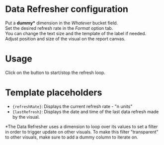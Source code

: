 # Data Refresher configuration
Put a __dummy*__ dimension in the _Whatever_ bucket field.<br />
Set the desired refresh rate in the _Format_ option tab.<br />
You can change the text size and the template of the label if needed.<br />
Adjust position and size of the visual on the report canvas.

# Usage
Click on the button to start/stop the refresh loop.

# Template placeholders
- `{refreshRate}`: Displays the current refresh rate - "n units"
- `{lastRefresh}`: Displays the date and time of the last data refresh made by the visual.


*The Data Refresher uses a dimension to loop over its values to set a filter in order to trigger update on other visuals. To make this filter "transparent" to other visuals, make sure to add a dummy column to iterate on.